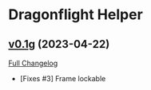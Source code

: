 # Dragonflight Helper

## [v0.1g](https://github.com/Auctionator/DragonflightHelper/tree/v0.1g) (2023-04-22)
[Full Changelog](https://github.com/Auctionator/DragonflightHelper/compare/v0.1f...v0.1g) 

- [Fixes #3] Frame lockable  
